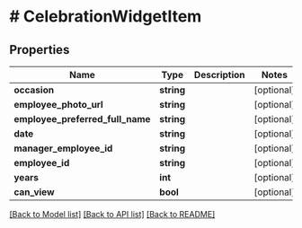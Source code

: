 # # CelebrationWidgetItem

## Properties

Name | Type | Description | Notes
------------ | ------------- | ------------- | -------------
**occasion** | **string** |  | [optional]
**employee_photo_url** | **string** |  | [optional]
**employee_preferred_full_name** | **string** |  | [optional]
**date** | **string** |  | [optional]
**manager_employee_id** | **string** |  | [optional]
**employee_id** | **string** |  | [optional]
**years** | **int** |  | [optional]
**can_view** | **bool** |  | [optional]

[[Back to Model list]](../../README.md#models) [[Back to API list]](../../README.md#endpoints) [[Back to README]](../../README.md)
